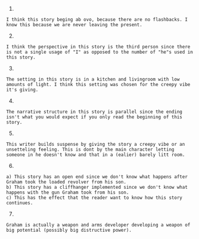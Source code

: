 1. 

    I think this story beging ab ovo, because there are no flashbacks. I know this because we are never leaving the present.

2. 

    I think the perspective in this story is the third person since there is not a single usage of "I" as opposed to the number of "he"s used in this story.

3. 

    The setting in this story is in a kitchen and livingroom with low amounts of light. I think this setting was chosen for the creepy vibe it's giving.

4. 

    The narrative structure in this story is parallel since the ending isn't what you would expect if you only read the beginning of this story.

5. 

    This writer builds suspense by giving the story a creepy vibe or an unsetteling feeling. This is dont by the main character letting someone in he doesn't know and that in a (ealier) barely litt room.

6. 

    a) This story has an open end since we don't know what happens after Graham took the loaded revolver from his son.
    b) This story has a cliffhanger implemented since we don't know what happens with the gun Graham took from his son.
    c) This has the effect that the reader want to know how this story continues.

7. 

    Graham is actually a weapon and arms developer developing a weapon of big potential (possibly big distructive power).